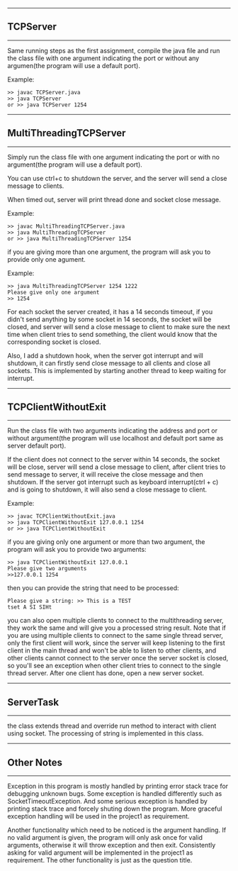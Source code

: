------------------------------------------
## TCPServer
------------------------------------------

Same running steps as the first assignment, compile the java file and run the class file with one argument indicating the port or without any argumen(the program will use a default port).

Example:

    >> javac TCPServer.java
    >> java TCPServer
    or >> java TCPServer 1254

------------------------------------------
## MultiThreadingTCPServer
------------------------------------------

Simply run the class file with one argument indicating the port or with no argument(the program will use a default port).

You can use ctrl+c to shutdown the server, and the server will send a close message to clients. 

When timed out, server will print thread done and socket close message.

Example: 

    >> javac MultiThreadingTCPServer.java
    >> java MultiThreadingTCPServer
    or >> java MultiThreadingTCPServer 1254
    
if you are giving more than one argument, the program will ask you to provide only one agument.

Example:

    >> java MultiThreadingTCPServer 1254 1222
    Please give only one argument
    >> 1254

For each socket the server created, it has a 14 seconds timeout, if you didn't send anything by some socket in 14 seconds, the socket will be closed, and server will send a close message to client to make sure the next time when client tries to send something, the client would know that the corresponding socket is closed. 

Also, I add a shutdown hook, when the server got interrupt and will shutdown, it can firstly send close message to all clients and close all sockets. This is implemented by starting another thread to keep waiting for interrupt.

------------------------------------------
## TCPClientWithoutExit
------------------------------------------

Run the class file with two arguments indicating the address and port or without argument(the program will use localhost and default port same as server default port).


If the client does not connect to the server within 14 seconds, the socket will be close, server will send a close message to client, after client tries to send message to server, it will receive the close message and then shutdown. If the server got interrupt such as keyboard interrupt(ctrl + c) and is going to shutdown, it will also send a close message to client.

Example:

    >> javac TCPClientWithoutExit.java
    >> java TCPClientWithoutExit 127.0.0.1 1254
    or >> java TCPClientWithoutExit
    
if you are giving only one argument or more than two argument, the program will ask you to provide two arguments:

    >> java TCPClientWithoutExit 127.0.0.1
    Please give two arguments
    >>127.0.0.1 1254

then you can provide the string that need to be processed:

    Please give a string: >> This is a TEST
    tset A SI SIHt

you can also open multiple clients to connect to the multithreading server, they work the same and will give you a processed string result. Note that if you are using multiple clients to connect to the same single thread server, only the first client will work, since the server will keep listening to the first client in the main thread and won't be able to listen to other clients, and other clients cannot connect to the server once the server socket is closed, so you'll see an exception when other client tries to connect to the single thread server. After one client has done, open a new server socket.

------------------------------------------
## ServerTask
------------------------------------------

the class extends thread and override run method to interact with client using socket. The processing of string is implemented in this class.

------------------------------------------
## Other Notes
------------------------------------------

Exception in this program is mostly handled by printing error stack trace for debugging unknown bugs. Some exception is handled differently such as SocketTimeoutException. And some serious exception is handled by printing stack trace and forcely shuting down the program. More graceful exception handling will be used in the project1 as requirement. 


Another functionality which need to be noticed is the argument handling. If no valid argument is given, the program will only ask once for valid arguments, otherwise it will throw exception and then exit. Consistently asking for valid argument will be implemented in the project1 as requirement. The other functionality is just as the question title. 
